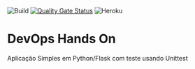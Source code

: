 ![Build](https://github.com/lucasbsouza/labdevops-experience/actions/workflows/pipeline.yml/badge.svg?branch=main)
[![Quality Gate Status](https://sonarcloud.io/api/project_badges/measure?project=lucasbsouza_labdevops-experience&metric=alert_status)](https://sonarcloud.io/summary/new_code?id=lucasbsouza_labdevops-experience)
![Heroku](https://pyheroku-badge.herokuapp.com/?app=devopslab-lucasbsouza)



# DevOps Hands On
Aplicação Simples em Python/Flask com teste usando Unittest
